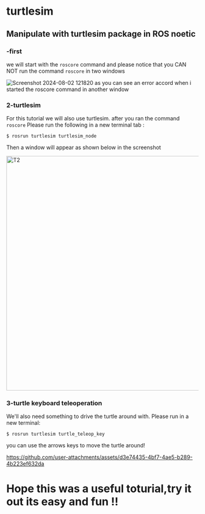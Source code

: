 # turtlesim
## Manipulate with turtlesim package in ROS noetic
### -first 
we will start with the ``roscore`` command and please notice that you CAN NOT run the command `` roscore `` in two windows 

![Screenshot 2024-08-02 121820](https://github.com/user-attachments/assets/c008a873-05c0-433c-bc4e-f297c1a91da3)
 as you can see an error accord when i started the roscore command in another window 

### 2-turtlesim
For this tutorial we will also use turtlesim. after you ran the command ``roscore`` Please run the following in a new terminal tab :
```
$ rosrun turtlesim turtlesim_node

```

Then a window will appear as shown below in the screenshot


<img width="614" alt="T2" src="https://github.com/user-attachments/assets/52858666-4270-49d6-b5ad-d17fb1db8996">

### 3-turtle keyboard teleoperation
We'll also need something to drive the turtle around with. Please run in a new terminal:

```
$ rosrun turtlesim turtle_teleop_key

```

you can use the arrows keys to move the turtle around! 


https://github.com/user-attachments/assets/d3e74435-4bf7-4ae5-b289-4b223ef632da

# Hope this was a useful toturial,try it out its easy and fun  !! 

